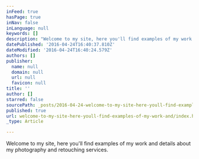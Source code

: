 ```yaml
---
inFeed: true
hasPage: true
inNav: false
inLanguage: null
keywords: []
description: "Welcome to my site, here you'll find examples of my work and details about my photography and retouching services. "
datePublished: '2016-04-24T16:40:37.810Z'
dateModified: '2016-04-24T16:40:24.579Z'
authors: []
publisher:
  name: null
  domain: null
  url: null
  favicon: null
title: ''
author: []
starred: false
sourcePath: _posts/2016-04-24-welcome-to-my-site-here-youll-find-examples-of-my-work-and.md
published: true
url: welcome-to-my-site-here-youll-find-examples-of-my-work-and/index.html
_type: Article

---
```

Welcome to my site, here you'll find examples of my work and details about my photography and retouching services.